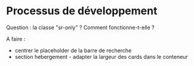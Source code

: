 # Processus de développement

Question :
la classe "sr-only" ? Comment fonctionne-t-elle ?

A faire :
- centrer le placeholder de la barre de recherche
- section hebergement - adapter la largeur des cards dans le conteneur
